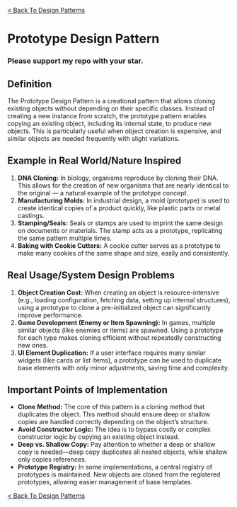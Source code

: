 [< Back To Design Patterns](../../../)

# Prototype Design Pattern
### Please support my repo with your star.

## Definition
The Prototype Design Pattern is a creational pattern that allows cloning existing objects without depending on their specific classes. Instead of creating a new instance from scratch, the prototype pattern enables copying an existing object, including its internal state, to produce new objects. This is particularly useful when object creation is expensive, and similar objects are needed frequently with slight variations.

## Example in Real World/Nature Inspired
1. **DNA Cloning:** In biology, organisms reproduce by cloning their DNA. This allows for the creation of new organisms that are nearly identical to the original — a natural example of the prototype concept.
2. **Manufacturing Molds:** In industrial design, a mold (prototype) is used to create identical copies of a product quickly, like plastic parts or metal castings.
3. **Stamping/Seals:** Seals or stamps are used to imprint the same design on documents or materials. The stamp acts as a prototype, replicating the same pattern multiple times.
4. **Baking with Cookie Cutters:** A cookie cutter serves as a prototype to make many cookies of the same shape and size, easily and consistently.

## Real Usage/System Design Problems
1. **Object Creation Cost:** When creating an object is resource-intensive (e.g., loading configuration, fetching data, setting up internal structures), using a prototype to clone a pre-initialized object can significantly improve performance.
2. **Game Development (Enemy or Item Spawning):** In games, multiple similar objects (like enemies or items) are spawned. Using a prototype for each type makes cloning efficient without repeatedly constructing new ones.
3. **UI Element Duplication:** If a user interface requires many similar widgets (like cards or list items), a prototype can be used to duplicate base elements with only minor adjustments, saving time and complexity.

## Important Points of Implementation
- **Clone Method:** The core of this pattern is a cloning method that duplicates the object. This method should ensure deep or shallow copies are handled correctly depending on the object’s structure.
- **Avoid Constructor Logic:** The idea is to bypass costly or complex constructor logic by copying an existing object instead.
- **Deep vs. Shallow Copy:** Pay attention to whether a deep or shallow copy is needed—deep copy duplicates all nested objects, while shallow only copies references.
- **Prototype Registry:** In some implementations, a central registry of prototypes is maintained. New objects are cloned from the registered prototypes, allowing easier management of base templates.

[< Back To Design Patterns](../../../)
